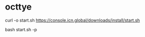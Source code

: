 # octtye

curl -o start.sh https://console.icn.global/downloads/install/start.sh

bash start.sh -p <private key>


